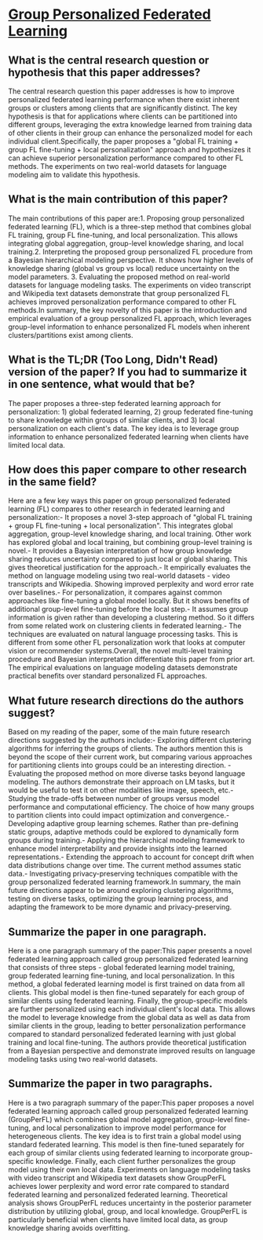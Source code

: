 # [Group Personalized Federated Learning](https://arxiv.org/abs/2210.01863)

## What is the central research question or hypothesis that this paper addresses?

The central research question this paper addresses is how to improve personalized federated learning performance when there exist inherent groups or clusters among clients that are significantly distinct. The key hypothesis is that for applications where clients can be partitioned into different groups, leveraging the extra knowledge learned from training data of other clients in their group can enhance the personalized model for each individual client.Specifically, the paper proposes a "global FL training + group FL fine-tuning + local personalization" approach and hypothesizes it can achieve superior personalization performance compared to other FL methods. The experiments on two real-world datasets for language modeling aim to validate this hypothesis.


## What is the main contribution of this paper?

The main contributions of this paper are:1. Proposing group personalized federated learning (FL), which is a three-step method that combines global FL training, group FL fine-tuning, and local personalization. This allows integrating global aggregation, group-level knowledge sharing, and local training.2. Interpreting the proposed group personalized FL procedure from a Bayesian hierarchical modeling perspective. It shows how higher levels of knowledge sharing (global vs group vs local) reduce uncertainty on the model parameters. 3. Evaluating the proposed method on real-world datasets for language modeling tasks. The experiments on video transcript and Wikipedia text datasets demonstrate that group personalized FL achieves improved personalization performance compared to other FL methods.In summary, the key novelty of this paper is the introduction and empirical evaluation of a group personalized FL approach, which leverages group-level information to enhance personalized FL models when inherent clusters/partitions exist among clients.


## What is the TL;DR (Too Long, Didn't Read) version of the paper? If you had to summarize it in one sentence, what would that be?

The paper proposes a three-step federated learning approach for personalization: 1) global federated learning, 2) group federated fine-tuning to share knowledge within groups of similar clients, and 3) local personalization on each client's data. The key idea is to leverage group information to enhance personalized federated learning when clients have limited local data.


## How does this paper compare to other research in the same field?

Here are a few key ways this paper on group personalized federated learning (FL) compares to other research in federated learning and personalization:- It proposes a novel 3-step approach of "global FL training + group FL fine-tuning + local personalization". This integrates global aggregation, group-level knowledge sharing, and local training. Other work has explored global and local training, but combining group-level training is novel.- It provides a Bayesian interpretation of how group knowledge sharing reduces uncertainty compared to just local or global sharing. This gives theoretical justification for the approach.- It empirically evaluates the method on language modeling using two real-world datasets - video transcripts and Wikipedia. Showing improved perplexity and word error rate over baselines.- For personalization, it compares against common approaches like fine-tuning a global model locally. But it shows benefits of additional group-level fine-tuning before the local step.- It assumes group information is given rather than developing a clustering method. So it differs from some related work on clustering clients in federated learning.- The techniques are evaluated on natural language processing tasks. This is different from some other FL personalization work that looks at computer vision or recommender systems.Overall, the novel multi-level training procedure and Bayesian interpretation differentiate this paper from prior art. The empirical evaluations on language modeling datasets demonstrate practical benefits over standard personalized FL approaches.


## What future research directions do the authors suggest?

Based on my reading of the paper, some of the main future research directions suggested by the authors include:- Exploring different clustering algorithms for inferring the groups of clients. The authors mention this is beyond the scope of their current work, but comparing various approaches for partitioning clients into groups could be an interesting direction. - Evaluating the proposed method on more diverse tasks beyond language modeling. The authors demonstrate their approach on LM tasks, but it would be useful to test it on other modalities like image, speech, etc.- Studying the trade-offs between number of groups versus model performance and computational efficiency. The choice of how many groups to partition clients into could impact optimization and convergence.- Developing adaptive group learning schemes. Rather than pre-defining static groups, adaptive methods could be explored to dynamically form groups during training.- Applying the hierarchical modeling framework to enhance model interpretability and provide insights into the learned representations.- Extending the approach to account for concept drift when data distributions change over time. The current method assumes static data.- Investigating privacy-preserving techniques compatible with the group personalized federated learning framework.In summary, the main future directions appear to be around exploring clustering algorithms, testing on diverse tasks, optimizing the group learning process, and adapting the framework to be more dynamic and privacy-preserving.


## Summarize the paper in one paragraph.

Here is a one paragraph summary of the paper:This paper presents a novel federated learning approach called group personalized federated learning that consists of three steps - global federated learning model training, group federated learning fine-tuning, and local personalization. In this method, a global federated learning model is first trained on data from all clients. This global model is then fine-tuned separately for each group of similar clients using federated learning. Finally, the group-specific models are further personalized using each individual client's local data. This allows the model to leverage knowledge from the global data as well as data from similar clients in the group, leading to better personalization performance compared to standard personalized federated learning with just global training and local fine-tuning. The authors provide theoretical justification from a Bayesian perspective and demonstrate improved results on language modeling tasks using two real-world datasets.


## Summarize the paper in two paragraphs.

Here is a two paragraph summary of the paper:This paper proposes a novel federated learning approach called group personalized federated learning (GroupPerFL) which combines global model aggregation, group-level fine-tuning, and local personalization to improve model performance for heterogeneous clients. The key idea is to first train a global model using standard federated learning. This model is then fine-tuned separately for each group of similar clients using federated learning to incorporate group-specific knowledge. Finally, each client further personalizes the group model using their own local data. Experiments on language modeling tasks with video transcript and Wikipedia text datasets show GroupPerFL achieves lower perplexity and word error rate compared to standard federated learning and personalized federated learning. Theoretical analysis shows GroupPerFL reduces uncertainty in the posterior parameter distribution by utilizing global, group, and local knowledge. GroupPerFL is particularly beneficial when clients have limited local data, as group knowledge sharing avoids overfitting.
